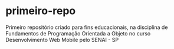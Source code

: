 # primeiro-repo
Primeiro repositório criado para fins educacionais, na disciplina de Fundamentos de Programação Orientada a Objeto no curso Desenvolvimento Web Mobile pelo SENAI - SP
